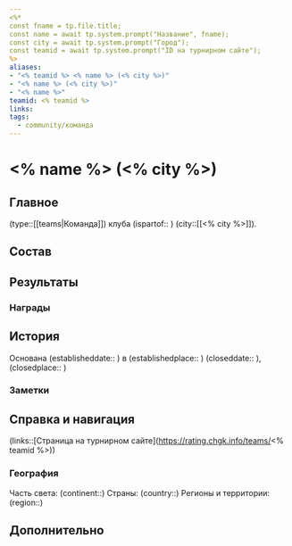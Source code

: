 ```yaml
---
<%*
const fname = tp.file.title;
const name = await tp.system.prompt("Название", fname);
const city = await tp.system.prompt("Город");
const teamid = await tp.system.prompt("ID на турнирном сайте");
%>
aliases:
- "<% teamid %> <% name %> (<% city %>)"
- "<% name %> (<% city %>)"
- "<% name %>"
teamid: <% teamid %>
links:
tags: 
  - community/команда
---
```

# <% name %> (<% city %>)

## Главное

(type::[[teams|Команда]]) клуба (ispartof:: ) (city::[[<% city %>]]).

## Состав

## Результаты

### Награды

## История

Основана (establisheddate:: ) в (establishedplace:: ) (closeddate:: ), (closedplace:: )

### Заметки

## Справка и навигация

(links::[Страница на турнирном сайте](https://rating.chgk.info/teams/<% teamid %>))

### География

Часть света: (continent::)
Страны: (country::)
Регионы и территории: (region::)

## Дополнительно